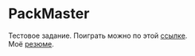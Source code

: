 # PackMaster
Тестовое задание. Поиграть можно по этой [ссылке](https://lichinkakote.github.io/PackMasterGL).<br/>
Моё [резюме](https://drive.google.com/file/d/12gGR8jPfaJ0aoyJ1i53fcblFIbXFiZwL/view?usp=sharing).
